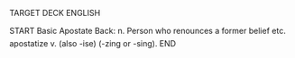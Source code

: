 TARGET DECK
ENGLISH

START
Basic
Apostate
Back: n. Person who renounces a former belief etc.  apostatize v. (also -ise) (-zing or -sing).
END
